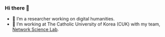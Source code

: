 ### Hi there 👋

<!--
**Eun-SoonYou/Eun-SoonYou** is a ✨ _special_ ✨ repository because its `README.md` (this file) appears on your GitHub profile.

Here are some ideas to get you started:

- 🔭 I’m currently working on ...
- 🌱 I’m currently learning ...
- 👯 I’m looking to collaborate on ...
- 🤔 I’m looking for help with ...
- 💬 Ask me about ...
- 📫 How to reach me: ...
- 😄 Pronouns: ...
- ⚡ Fun fact: ...
-->

- 🔭 I’m a researcher working on digital humanities.
- 🌱 I’m working at The Catholic University of Korea (CUK) with my team, [Network Science Lab](https://nslab-cuk.github.io/).
